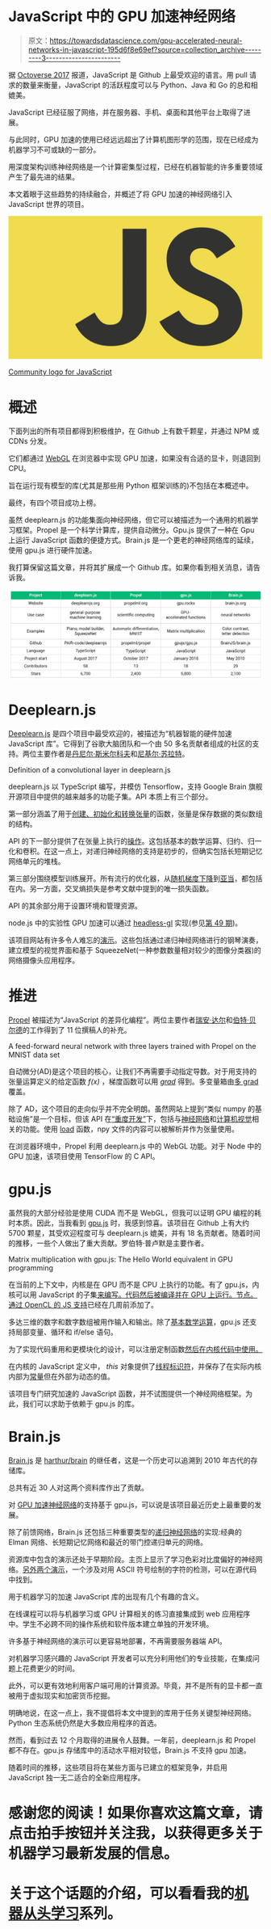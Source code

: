# JavaScript 中的 GPU 加速神经网络

> 原文：<https://towardsdatascience.com/gpu-accelerated-neural-networks-in-javascript-195d6f8e69ef?source=collection_archive---------3----------------------->

据 [Octoverse 2017](https://octoverse.github.com) 报道，JavaScript 是 Github 上最受欢迎的语言。用 pull 请求的数量来衡量，JavaScript 的活跃程度可以与 Python、Java 和 Go 的总和相媲美。

JavaScript 已经征服了网络，并在服务器、手机、桌面和其他平台上取得了进展。

与此同时，GPU 加速的使用已经远远超出了计算机图形学的范围，现在已经成为机器学习不可或缺的一部分。

用深度架构训练神经网络是一个计算密集型过程，已经在机器智能的许多重要领域产生了最先进的结果。

本文着眼于这些趋势的持续融合，并概述了将 GPU 加速的神经网络引入 JavaScript 世界的项目。

![](img/a60512fb74fa685b89c610e038e1bd7f.png)

[Community logo for JavaScript](https://github.com/voodootikigod/logo.js)

# 概述

下面列出的所有项目都得到积极维护，在 Github 上有数千颗星，并通过 NPM 或 CDNs 分发。

它们都通过 [WebGL](https://developer.mozilla.org/en-US/docs/Web/API/WebGL_API) 在浏览器中实现 GPU 加速，如果没有合适的显卡，则退回到 CPU。

旨在运行现有模型的库(尤其是那些用 Python 框架训练的)不包括在本概述中。

最终，有四个项目成功上榜。

虽然 deeplearn.js 的功能集面向神经网络，但它可以被描述为一个通用的机器学习框架。Propel 是一个科学计算库，提供自动微分。Gpu.js 提供了一种在 Gpu 上运行 JavaScript 函数的便捷方式。Brain.js 是一个更老的神经网络库的延续，使用 gpu.js 进行硬件加速。

我打算保留这篇文章，并将其扩展成一个 Github 库。如果你看到相关消息，请告诉我。

![](img/b8765d9decc5c6bb196dfb8fadba3f79.png)

# Deeplearn.js

[Deeplearn.js](https://deeplearnjs.org/) 是四个项目中最受欢迎的，被描述为“机器智能的硬件加速 JavaScript 库”。它得到了谷歌大脑团队和一个由 50 多名贡献者组成的社区的支持。两位主要作者是[丹尼尔·斯米尔科夫](https://smilkov.com/)和[尼基尔·苏拉特](https://github.com/nsthorat)。

Definition of a convolutional layer in deeplearn.js

deeplearn.js 以 TypeScript 编写，并模仿 Tensorflow，支持 Google Brain 旗舰开源项目中提供的越来越多的功能子集。API 本质上有三个部分。

第一部分涵盖了用于[创建、初始化和转换张量](http://www.deeplearnjs.org/docs/api/index.html#Tensors-Creation)的函数，张量是保存数据的类似数组的结构。

API 的下一部分提供了在张量上执行的[操作](http://www.deeplearnjs.org/docs/api/index.html#Operations-Arithmetic)。这包括基本的数学运算、归约、归一化和卷积。在这一点上，对递归神经网络的支持是初步的，但确实包括长短期记忆网络单元的堆栈。

第三部分围绕模型训练展开。所有流行的优化器，从[随机梯度下降](http://www.deeplearnjs.org/docs/api/index.html#dl.train.sgd)到[亚当](http://www.deeplearnjs.org/docs/api/index.html#dl.train.adam)，都包括在内。另一方面，交叉熵损失是参考文献中提到的唯一损失函数。

API 的其余部分用于设置环境和管理资源。

node.js 中的实验性 GPU 加速可以通过 [headless-gl](https://github.com/stackgl/headless-gl) 实现(参见[第 49 期](https://github.com/PAIR-code/deeplearnjs/issues/49))。

该项目网站有许多令人难忘的[演示](http://www.deeplearnjs.org/index.html#demos)。这些包括通过递归神经网络进行的钢琴演奏，建立模型的视觉界面和基于 SqueezeNet(一种参数数量相对较少的图像分类器)的网络摄像头应用程序。

# 推进

[Propel](http://propelml.org) 被描述为“JavaScript 的差异化编程”。两位主要作者[瑞安·达尔](http://tinyclouds.org/)和[伯特·贝尔德](https://github.com/piscisaureus)的工作得到了 11 位撰稿人的补充。

A feed-forward neural network with three layers trained with Propel on the MNIST data set

自动微分(AD)是这个项目的核心，让我们不再需要手动指定导数。对于用支持的张量运算定义的给定函数 *f(x)* ，梯度函数可以用 [*grad*](http://propelml.org/docs/#grad) 得到。多变量箱由[多 grad](http://propelml.org/docs/#multigrad) 覆盖。

除了 AD，这个项目的走向似乎并不完全明朗。虽然网站上提到“类似 numpy 的基础设施”是一个目标，但该 API 在[“重度开发”](https://github.com/propelml/propel#user-content-status-and-examples)下，包括与[神经网络](http://propelml.org/docs/#conv2d)和[计算机视觉](http://propelml.org/docs/#imread)相关的功能。使用 [load](http://propelml.org/docs/#load) 函数，npy 文件的内容可以被解析并作为张量使用。

在浏览器环境中，Propel 利用 deeplearn.js 中的 WebGL 功能。对于 Node 中的 GPU 加速，该项目使用 TensorFlow 的 C API。

# gpu.js

虽然我的大部分经验是使用 CUDA 而不是 WebGL，但我可以证明 GPU 编程的耗时本质。因此，当我看到 [gpu.js](http://gpu.rocks/) 时，我感到惊喜。该项目在 Github 上有大约 5700 颗星，其受欢迎程度可与 deeplearn.js 媲美，并有 18 名贡献者。随着时间的推移，一些个人做出了重大贡献。罗伯特·普卢默是主要作者。

Matrix multiplication with gpu.js: The Hello World equivalent in GPU programming

在当前的上下文中，内核是在 GPU 而不是 CPU 上执行的功能。有了 gpu.js，内核可以用 JavaScript 的子集[来编写。代码然后被编译并在 GPU 上运行。](https://github.com/gpujs/gpu.js#creating-and-running-functions)[节点。通过 OpenCL 的 JS 支持](https://github.com/mikeseven/node-opencl/issues/55)已经在几周前添加了。

多达三维的数字和数字数组被用作输入和输出。除了[基本数学运算](https://github.com/gpujs/gpu.js#supported-math-functions)，gpu.js 还支持局部变量、循环和 if/else 语句。

为了实现代码重用和更模块化的设计，可以注册定制函数[然后在内核代码中使用。](https://github.com/gpujs/gpu.js#adding-custom-functions)

在内核的 JavaScript 定义中， *this* 对象提供了[线程标识符](https://github.com/gpujs/gpu.js#dynamic-sized-via-constants)，并保存了在实际内核内部为[常量](https://github.com/gpujs/gpu.js#dynamic-sized-via-constants)但在外部为动态的值。

该项目专门研究加速的 JavaScript 函数，并不试图提供一个神经网络框架。为此，我们可以求助于依赖于 gpu.js 的库。

# Brain.js

[Brain.js](http://brain.js.org) 是 [harthur/brain](https://github.com/harthur/brain) 的继任者，这是一个历史可以追溯到 2010 年古代的存储库。

总共有近 30 人对这两个资料库作出了贡献。

对 [GPU 加速神经网络](https://github.com/BrainJS/brain.js/blob/40568af9c45fcb9467f8344c62c6ffadfd8f3155/src/neural-network-gpu.js)的支持基于 gpu.js，可以说是该项目最近历史上最重要的发展。

除了前馈网络，Brain.js 还包括三种重要类型的[递归神经网络](https://github.com/BrainJS/brain.js#neural-network-types)的实现:经典的 Elman 网络、长短期记忆网络和最近的带门控递归单元的网络。

资源库中包含的演示还处于早期阶段。主页上显示了学习色彩对比度偏好的神经网络。[另外两个演示](https://github.com/BrainJS/brain.js/tree/develop/examples)，一个涉及对用 ASCII 符号绘制的字符的检测，可以在源代码中找到。

用于机器学习的加速 JavaScript 库的出现有几个有趣的含义。

在线课程可以将与机器学习或 GPU 计算相关的练习直接集成到 web 应用程序中。学生不必跨不同的操作系统和软件版本建立单独的开发环境。

许多基于神经网络的演示可以更容易地部署，不再需要服务器端 API。

对机器学习感兴趣的 JavaScript 开发者可以充分利用他们的专业技能，在集成问题上花费更少的时间。

此外，可以更有效地利用客户端可用的计算资源。毕竟，并不是所有的显卡都一直被用于虚拟现实和加密货币挖掘。

明确地说，在这一点上，我不提倡将本文中提到的库用于任务关键型神经网络。Python 生态系统仍然是大多数应用程序的首选。

然而，看到过去 12 个月取得的进展令人鼓舞。一年前，deeplearn.js 和 Propel 都不存在。gpu.js 存储库中的活动水平相对较低，Brain.js 不支持 gpu 加速。

随着时间的推移，这些项目将在某些方面与已建立的框架竞争，并启用 JavaScript 独一无二适合的全新应用程序。

# 感谢您的阅读！如果你喜欢这篇文章，请点击拍手按钮并关注我，以获得更多关于机器学习最新发展的信息。

# 关于这个话题的介绍，可以看看我的[机器从头学习](/machine-learning-from-scratch-part-1-76603dececa6)系列。